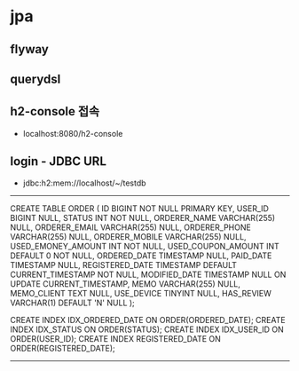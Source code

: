 # jpa

## flyway

## querydsl

## h2-console 접속
- localhost:8080/h2-console

## login - JDBC URL
- jdbc:h2:mem://localhost/~/testdb

---
CREATE TABLE ORDER
(
ID                      BIGINT NOT NULL PRIMARY KEY,
USER_ID                 BIGINT NULL,
STATUS                  INT NOT NULL,
ORDERER_NAME            VARCHAR(255) NULL,
ORDERER_EMAIL           VARCHAR(255) NULL,
ORDERER_PHONE           VARCHAR(255) NULL,
ORDERER_MOBILE          VARCHAR(255) NULL,
USED_EMONEY_AMOUNT      INT NOT NULL,
USED_COUPON_AMOUNT      INT DEFAULT 0 NOT NULL,
ORDERED_DATE            TIMESTAMP NULL,
PAID_DATE               TIMESTAMP NULL,
REGISTERED_DATE         TIMESTAMP DEFAULT CURRENT_TIMESTAMP NOT NULL,
MODIFIED_DATE           TIMESTAMP NULL ON UPDATE CURRENT_TIMESTAMP,
MEMO                    VARCHAR(255) NULL,
MEMO_CLIENT             TEXT NULL,
USE_DEVICE              TINYINT NULL,
HAS_REVIEW              VARCHAR(1) DEFAULT 'N' NULL
);

CREATE INDEX IDX_ORDERED_DATE   ON ORDER(ORDERED_DATE);
CREATE INDEX IDX_STATUS         ON ORDER(STATUS);
CREATE INDEX IDX_USER_ID        ON ORDER(USER_ID);
CREATE INDEX REGISTERED_DATE    ON ORDER(REGISTERED_DATE);

---